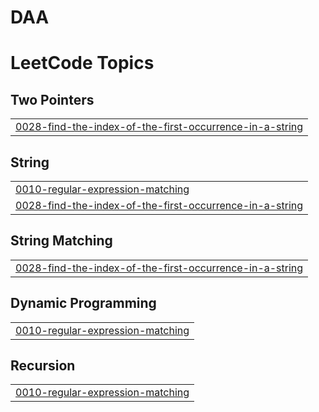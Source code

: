 # DAA
<!---LeetCode Topics Start-->
# LeetCode Topics
## Two Pointers
|  |
| ------- |
| [0028-find-the-index-of-the-first-occurrence-in-a-string](https://github.com/ajaykumbam/DAA/tree/master/0028-find-the-index-of-the-first-occurrence-in-a-string) |
## String
|  |
| ------- |
| [0010-regular-expression-matching](https://github.com/ajaykumbam/DAA/tree/master/0010-regular-expression-matching) |
| [0028-find-the-index-of-the-first-occurrence-in-a-string](https://github.com/ajaykumbam/DAA/tree/master/0028-find-the-index-of-the-first-occurrence-in-a-string) |
## String Matching
|  |
| ------- |
| [0028-find-the-index-of-the-first-occurrence-in-a-string](https://github.com/ajaykumbam/DAA/tree/master/0028-find-the-index-of-the-first-occurrence-in-a-string) |
## Dynamic Programming
|  |
| ------- |
| [0010-regular-expression-matching](https://github.com/ajaykumbam/DAA/tree/master/0010-regular-expression-matching) |
## Recursion
|  |
| ------- |
| [0010-regular-expression-matching](https://github.com/ajaykumbam/DAA/tree/master/0010-regular-expression-matching) |
<!---LeetCode Topics End-->